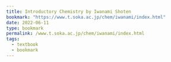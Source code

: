 ```yaml
---
title: Introductory Chemistry by Iwanami Shoten
bookmark: "https://www.t.soka.ac.jp/chem/iwanami/index.html"
date: 2022-06-11
type: bookmark
permalink: /www.t.soka.ac.jp/chem/iwanami/index.html
tags:
  - textbook
  - bookmark
---
```

